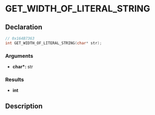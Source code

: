 # GET_WIDTH_OF_LITERAL_STRING

## Declaration
```cpp
// 0x164B7363
int GET_WIDTH_OF_LITERAL_STRING(char* str);
```

### Arguments
- **char\*:** str

### Results
- **int**

## Description
